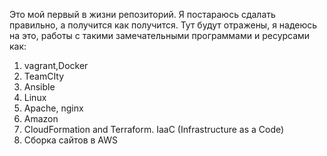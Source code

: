 Это мой первый в жизни репозиторий.
Я постараюсь сдалать правильно, а получится как получится.
Тут будут отражены, я надеюсь на это, работы  с такими замечательными программами и ресурсами как:



1. vagrant,Docker 
2. TeamCIty
3. Ansible
4. Linux
5. Apache, nginx
6. Amazon
7. CloudFormation and Terraform. IaaC (Infrastructure as a Code)
8. Сборка сайтов в AWS

 

